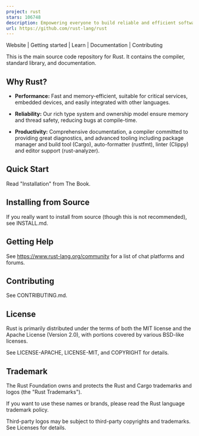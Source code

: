```yaml
---
project: rust
stars: 106748
description: Empowering everyone to build reliable and efficient software.
url: https://github.com/rust-lang/rust
---
```


Website | Getting started | Learn | Documentation | Contributing

This is the main source code repository for Rust. It contains the compiler, standard library, and documentation.

Why Rust?
---------

-   **Performance:** Fast and memory-efficient, suitable for critical services, embedded devices, and easily integrated with other languages.
    
-   **Reliability:** Our rich type system and ownership model ensure memory and thread safety, reducing bugs at compile-time.
    
-   **Productivity:** Comprehensive documentation, a compiler committed to providing great diagnostics, and advanced tooling including package manager and build tool (Cargo), auto-formatter (rustfmt), linter (Clippy) and editor support (rust-analyzer).
    

Quick Start
-----------

Read "Installation" from The Book.

Installing from Source
----------------------

If you really want to install from source (though this is not recommended), see INSTALL.md.

Getting Help
------------

See https://www.rust-lang.org/community for a list of chat platforms and forums.

Contributing
------------

See CONTRIBUTING.md.

License
-------

Rust is primarily distributed under the terms of both the MIT license and the Apache License (Version 2.0), with portions covered by various BSD-like licenses.

See LICENSE-APACHE, LICENSE-MIT, and COPYRIGHT for details.

Trademark
---------

The Rust Foundation owns and protects the Rust and Cargo trademarks and logos (the "Rust Trademarks").

If you want to use these names or brands, please read the Rust language trademark policy.

Third-party logos may be subject to third-party copyrights and trademarks. See Licenses for details.
